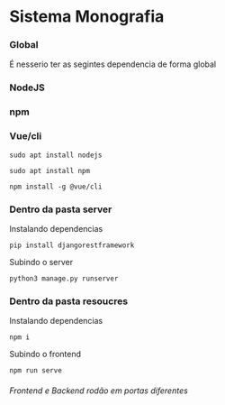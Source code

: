 # Sistema Monografia


### Global
<p>É nesserio ter as segintes dependencia de forma global</p>
<h3>NodeJS</h3>
<h3>npm</h3>
<h3>Vue/cli</h3>

```
sudo apt install nodejs
```
```
sudo apt install npm
```
```
npm install -g @vue/cli
```
### Dentro da pasta server

Instalando dependencias
```
pip install djangorestframework
```
Subindo o server
```
python3 manage.py runserver
```

### Dentro da pasta resoucres

Instalando dependencias
```
npm i
```

Subindo o frontend

```
npm run serve
```
<h6> Frontend e Backend rodão em portas diferentes</h6>
